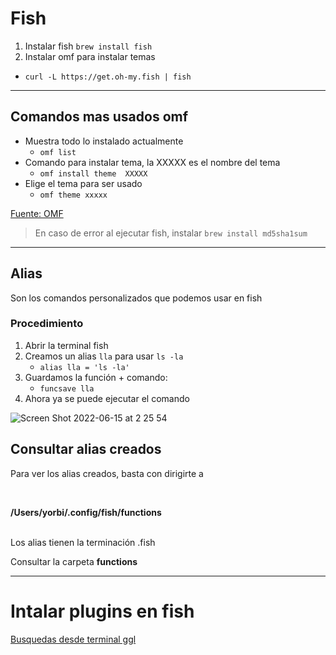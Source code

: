 # Fish

1. Instalar fish ```brew install fish```
2. Instalar omf para instalar temas
- ```curl -L https://get.oh-my.fish | fish```

**********

## Comandos mas usados omf

- Muestra todo lo instalado actualmente
    - ```omf list```
- Comando para instalar tema, la XXXXX es el nombre del tema
    - ```omf install theme  XXXXX```
- Elige el tema para ser usado
    - ```omf theme xxxxx```



[Fuente: OMF](https://ubunlog.com/omf-personaliza-tope-fishshell/)

> En caso de error al ejecutar fish, instalar ```brew install md5sha1sum```


*********

## Alias 

Son los comandos personalizados que podemos usar en fish

### Procedimiento

1. Abrir la terminal fish
2. Creamos un alias ```lla``` para usar ```ls -la```
    - ```alias lla = 'ls -la'```
3. Guardamos la función + comando: 
    - ```funcsave lla```
4. Ahora ya se puede ejecutar el comando

![Screen Shot 2022-06-15 at 2 25 54](https://user-images.githubusercontent.com/65741972/173776084-a2c1f387-3d9d-4309-9eba-b31f7f896575.png)



## Consultar alias creados

Para ver los alias creados, basta con dirigirte a 

<br>

**/Users/yorbi/.config/fish/functions**

<br>
Los alias tienen la terminación .fish

Consultar la carpeta **functions**

*****

# Intalar plugins en fish

[Busquedas desde terminal ggl](https://github.com/yo-goto/ggl.fish)
